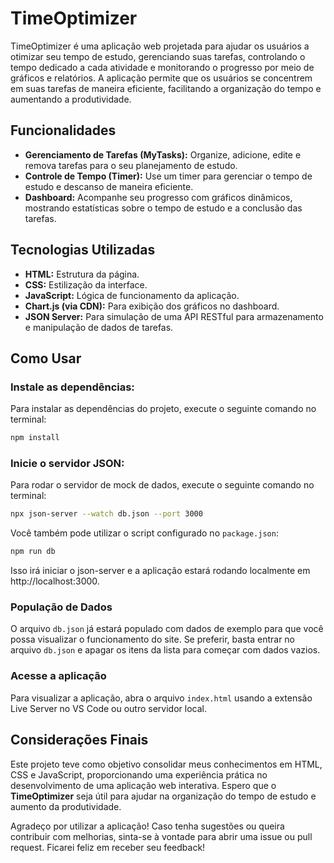 # TimeOptimizer

TimeOptimizer é uma aplicação web projetada para ajudar os usuários a otimizar seu tempo de estudo, gerenciando suas tarefas, controlando o tempo dedicado a cada atividade e monitorando o progresso por meio de gráficos e relatórios. A aplicação permite que os usuários se concentrem em suas tarefas de maneira eficiente, facilitando a organização do tempo e aumentando a produtividade.

## Funcionalidades

- **Gerenciamento de Tarefas (MyTasks):** Organize, adicione, edite e remova tarefas para o seu planejamento de estudo.
- **Controle de Tempo (Timer):** Use um timer para gerenciar o tempo de estudo e descanso de maneira eficiente.
- **Dashboard:** Acompanhe seu progresso com gráficos dinâmicos, mostrando estatísticas sobre o tempo de estudo e a conclusão das tarefas.

## Tecnologias Utilizadas

- **HTML:** Estrutura da página.
- **CSS:** Estilização da interface.
- **JavaScript:** Lógica de funcionamento da aplicação.
- **Chart.js (via CDN):** Para exibição dos gráficos no dashboard.
- **JSON Server:** Para simulação de uma API RESTful para armazenamento e manipulação de dados de tarefas.

## Como Usar

### Instale as dependências:
Para instalar as dependências do projeto, execute o seguinte comando no terminal:

```bash
npm install
```

### Inicie o servidor JSON:
Para rodar o servidor de mock de dados, execute o seguinte comando no terminal:

```bash
npx json-server --watch db.json --port 3000
```

 Você também pode utilizar o script configurado no `package.json`:

```bash
npm run db
```

 Isso irá iniciar o json-server e a aplicação estará rodando localmente em http://localhost:3000.
 
### População de Dados
O arquivo `db.json` já estará populado com dados de exemplo para que você possa visualizar o funcionamento do site. Se preferir, basta entrar no arquivo `db.json` e apagar os itens da lista para começar com dados vazios.

### Acesse a aplicação
Para visualizar a aplicação, abra o arquivo `index.html` usando a extensão Live Server no VS Code ou outro servidor local.

## Considerações Finais
Este projeto teve como objetivo consolidar meus conhecimentos em HTML, CSS e JavaScript, proporcionando uma experiência prática no desenvolvimento de uma aplicação web interativa. Espero que o **TimeOptimizer** seja útil para ajudar na organização do tempo de estudo e aumento da produtividade. 

Agradeço por utilizar a aplicação! Caso tenha sugestões ou queira contribuir com melhorias, sinta-se à vontade para abrir uma issue ou pull request. Ficarei feliz em receber seu feedback!

